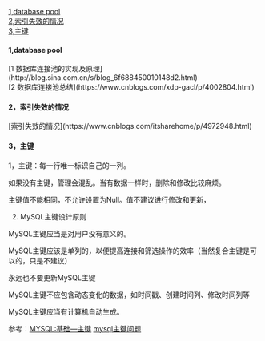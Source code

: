 [1,database pool](#1)  
[2,索引失效的情况](#2)  
[3,主键](#3) 
<h4 id = "1">1,database pool</h4>
[1 数据库连接池的实现及原理](http://blog.sina.com.cn/s/blog_6f688450010148d2.html)  <br>
[2 数据库连接池总结](https://www.cnblogs.com/xdp-gacl/p/4002804.html)  <br>

<h4 id = "2">2，索引失效的情况</h4>
[索引失效的情况](https://www.cnblogs.com/itsharehome/p/4972948.html) <br>

<h4 id = "3">3，主键</h4>
1，主键：每一行唯一标识自己的一列。  

  如果没有主键，管理会混乱。当有数据一样时，删除和修改比较麻烦。
  
  主键值不能相同，不允许设置为Null。值不建议进行修改和更新，
  
2. MySQL主键设计原则

MySQL主键应当是对用户没有意义的。

MySQL主键应该是单列的，以便提高连接和筛选操作的效率（当然复合主键是可以的，只是不建议）

永远也不要更新MySQL主键

MySQL主键不应包含动态变化的数据，如时间戳、创建时间列、修改时间列等

MySQL主键应当有计算机自动生成。

参考：[MYSQL:基础—主键](https://www.cnblogs.com/MrSaver/p/6337439.html) [mysql主键问题](https://www.cnblogs.com/xuxinstyle/p/9800641.html)
